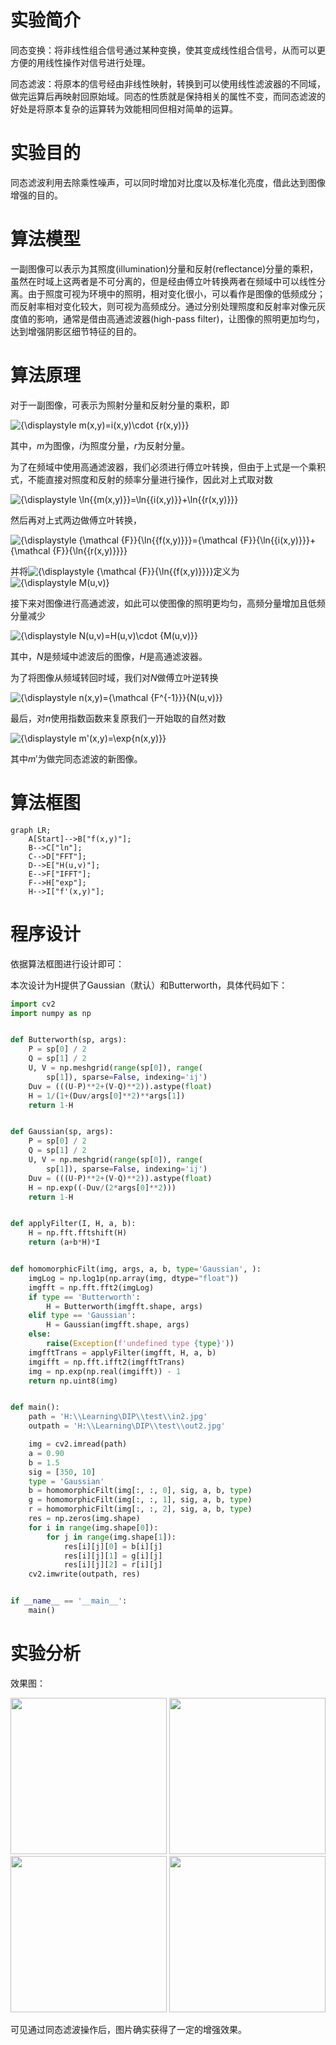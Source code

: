 # 实验简介

同态变换：将非线性组合信号通过某种变换，使其变成线性组合信号，从而可以更方便的用线性操作对信号进行处理。

同态滤波：将原本的信号经由非线性映射，转换到可以使用线性滤波器的不同域，做完运算后再映射回原始域。同态的性质就是保持相关的属性不变，而同态滤波的好处是将原本复杂的运算转为效能相同但相对简单的运算。

# 实验目的

同态滤波利用去除乘性噪声，可以同时增加对比度以及标准化亮度，借此达到图像增强的目的。

# 算法模型

一副图像可以表示为其照度(illumination)分量和反射(reflectance)分量的乘积，虽然在时域上这两者是不可分离的，但是经由傅立叶转换两者在频域中可以线性分离。由于照度可视为环境中的照明，相对变化很小，可以看作是图像的低频成分；而反射率相对变化较大，则可视为高频成分。通过分别处理照度和反射率对像元灰度值的影响，通常是借由高通滤波器(high-pass filter)，让图像的照明更加均匀，达到增强阴影区细节特征的目的。

# 算法原理

对于一副图像，可表示为照射分量和反射分量的乘积，即

![{\displaystyle m(x,y)=i(x,y)\cdot {r(x,y)}}](https://wikimedia.org/api/rest_v1/media/math/render/svg/27a993000f02246da7567a694d90eba9a1d2c719)

其中，$m$为图像，$i$为照度分量，$r$为反射分量。

为了在频域中使用高通滤波器，我们必须进行傅立叶转换，但由于上式是一个乘积式，不能直接对照度和反射的频率分量进行操作，因此对上式取对数

![{\displaystyle \ln\{{m(x,y)}\}=\ln\{{i(x,y)}\}+\ln\{{r(x,y)}\}}](https://wikimedia.org/api/rest_v1/media/math/render/svg/352dae432c814e8b73e7393e4147c99178635dea)

然后再对上式两边做傅立叶转换，

![{\displaystyle {\mathcal {F}}\{\ln\{{f(x,y)}\}\}={\mathcal {F}}\{\ln\{{i(x,y)}\}\}+{\mathcal {F}}\{\ln\{{r(x,y)}\}\}}](https://wikimedia.org/api/rest_v1/media/math/render/svg/efe9687701ab0ebc21f19a891a3947165c70dccb)

并将![{\displaystyle {\mathcal {F}}\{\ln\{{f(x,y)}\}\}}](https://wikimedia.org/api/rest_v1/media/math/render/svg/d42225c6bb9e83f49125328037073a131b2c55f2)定义为![{\displaystyle M(u,v)}](https://wikimedia.org/api/rest_v1/media/math/render/svg/b1e2be4fdd56f98da1e240836e0c847de4b422e8)

接下来对图像进行高通滤波，如此可以使图像的照明更均匀，高频分量增加且低频分量减少

![{\displaystyle N(u,v)=H(u,v)\cdot {M(u,v)}}](https://wikimedia.org/api/rest_v1/media/math/render/svg/a46a42e040592234aba91373ea269c0502086bf5)

其中，$N$是频域中滤波后的图像，$H$是高通滤波器。

为了将图像从频域转回时域，我们对$N$做傅立叶逆转换

![{\displaystyle n(x,y)={\mathcal {F^{-1}}}\{N(u,v)\}}](https://wikimedia.org/api/rest_v1/media/math/render/svg/ad851d75a445890045966aadf251dd08128fee63)

最后，对$n$使用指数函数来复原我们一开始取的自然对数

![{\displaystyle m'(x,y)=\exp\{n(x,y)\}}](https://wikimedia.org/api/rest_v1/media/math/render/svg/7c27b66aa0c54a8429650c5bf3f3ced41ebfdba9)

其中$m'$为做完同态滤波的新图像。

# 算法框图

```mermaid
graph LR;
    A[Start]-->B["f(x,y)"];
    B-->C["ln"];
    C-->D["FFT"];
    D-->E["H(u,v)"];
    E-->F["IFFT"];
    F-->H["exp"];
    H-->I["f'(x,y)"];

```

# 程序设计

依据算法框图进行设计即可：

本次设计为H提供了Gaussian（默认）和Butterworth，具体代码如下：

```python
import cv2
import numpy as np


def Butterworth(sp, args):
    P = sp[0] / 2
    Q = sp[1] / 2
    U, V = np.meshgrid(range(sp[0]), range(
        sp[1]), sparse=False, indexing='ij')
    Duv = (((U-P)**2+(V-Q)**2)).astype(float)
    H = 1/(1+(Duv/args[0]**2)**args[1])
    return 1-H


def Gaussian(sp, args):
    P = sp[0] / 2
    Q = sp[1] / 2
    U, V = np.meshgrid(range(sp[0]), range(
        sp[1]), sparse=False, indexing='ij')
    Duv = (((U-P)**2+(V-Q)**2)).astype(float)
    H = np.exp((-Duv/(2*args[0]**2)))
    return 1-H


def applyFilter(I, H, a, b):
    H = np.fft.fftshift(H)
    return (a+b*H)*I


def homomorphicFilt(img, args, a, b, type='Gaussian', ):
    imgLog = np.log1p(np.array(img, dtype="float"))
    imgfft = np.fft.fft2(imgLog)
    if type == 'Butterworth':
        H = Butterworth(imgfft.shape, args)
    elif type == 'Gaussian':
        H = Gaussian(imgfft.shape, args)
    else:
        raise(Exception(f'undefined type {type}'))
    imgfftTrans = applyFilter(imgfft, H, a, b)
    imgifft = np.fft.ifft2(imgfftTrans)
    img = np.exp(np.real(imgifft)) - 1
    return np.uint8(img)


def main():
    path = 'H:\\Learning\DIP\\test\\in2.jpg'
    outpath = 'H:\\Learning\DIP\\test\\out2.jpg'

    img = cv2.imread(path)
    a = 0.90
    b = 1.5
    sig = [350, 10]
    type = 'Gaussian'
    b = homomorphicFilt(img[:, :, 0], sig, a, b, type)
    g = homomorphicFilt(img[:, :, 1], sig, a, b, type)
    r = homomorphicFilt(img[:, :, 2], sig, a, b, type)
    res = np.zeros(img.shape)
    for i in range(img.shape[0]):
        for j in range(img.shape[1]):
            res[i][j][0] = b[i][j]
            res[i][j][1] = g[i][j]
            res[i][j][2] = r[i][j]
    cv2.imwrite(outpath, res)


if __name__ == '__main__':
    main()

```



# 实验分析

效果图：

<center class="half">
    <img src="H:\Learning\DIP\test\in1.jpg" width="250"/>
    <img src="H:\Learning\DIP\test\out1.jpg" width="250"/>
</center>

<center class="half">
    <img src="H:\Learning\DIP\test\in2.jpg" width="250"/>
    <img src="H:\Learning\DIP\test\out2.jpg" width="250"/>
</center>

可见通过同态滤波操作后，图片确实获得了一定的增强效果。





